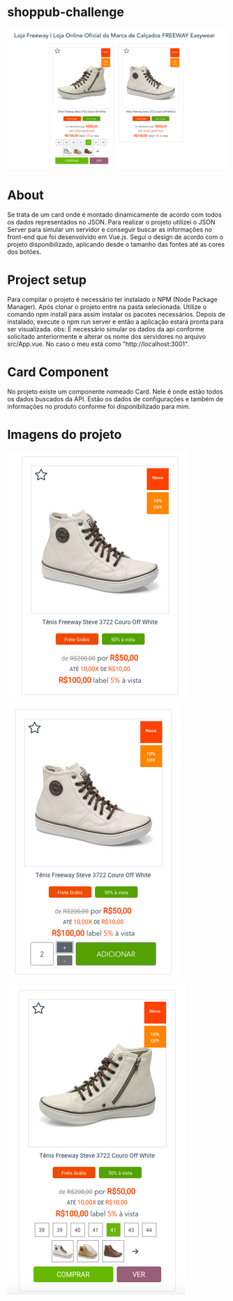 # shoppub-challenge

![alt_ListObj](https://github.com/paulocostajunior/shoppub-ch/blob/master/src/assets/ListObj.png)

# About

Se trata de um card onde é montado dinamicamente de acordo com todos os dados representados no JSON.
Para realizar o projeto utilizei o JSON Server para simular um servidor e conseguir buscar as informações no front-end que foi desenvolvido em Vue.js.
Segui o design de acordo com o projeto disponibilizado, aplicando desde o tamanho das fontes até as cores dos botões.

# Project setup

Para compilar o projeto é necessário ter instalado o NPM (Node Package Manager).
Após clonar o projeto entre na pasta selecionada. Utilize o comando npm install para assim instalar os pacotes necessários.
Depois de instalado, execute o npm run server e então a aplicação estará pronta para ser visualizada.
obs: É necessário simular os dados da api conforme solicitado anteriormente e alterar os nome dos servidores no arquivo src/App.vue. No caso o meu está como "http://localhost:3001".


# Card Component

No projeto existe um componente nomeado Card. Nele é onde estão todos os dados buscados da API. Estão os dados de configurações e também de informações no produto conforme foi disponibilizado para mim.


# Imagens do projeto

![alt_CardModel](https://github.com/paulocostajunior/shoppub-ch/blob/master/src/assets/CardModel.png)

![alt_CardModelClicked](https://github.com/paulocostajunior/shoppub-ch/blob/master/src/assets/CardModelClicked.png)

![alt_CardModelHover](https://github.com/paulocostajunior/shoppub-ch/blob/master/src/assets/CardModelHover.png)
